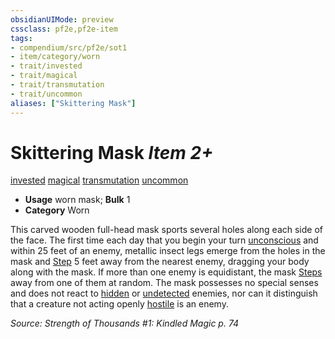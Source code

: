 ```yaml
---
obsidianUIMode: preview
cssclass: pf2e,pf2e-item
tags:
- compendium/src/pf2e/sot1
- item/category/worn
- trait/invested
- trait/magical
- trait/transmutation
- trait/uncommon
aliases: ["Skittering Mask"]
---
```

# Skittering Mask *Item 2+*  
[invested](../../../Rules/traits/invested.md)  [magical](../../../Rules/traits/magical.md)  [transmutation](../../../Rules/traits/transmutation.md)  [uncommon](../../../Rules/traits/uncommon.md)  

- **Usage** worn mask; **Bulk** 1
- **Category** Worn

This carved wooden full-head mask sports several holes along each side of the face. The first time each day that you begin your turn [unconscious](../../../Rules/conditions.md#Unconscious) and within 25 feet of an enemy, metallic insect legs emerge from the holes in the mask and [Step](../../../Rules/actions/step.md) 5 feet away from the nearest enemy, dragging your body along with the mask. If more than one enemy is equidistant, the mask [Steps](../../../Rules/actions/step.md) away from one of them at random. The mask possesses no special senses and does not react to [hidden](../../../Rules/conditions.md#Hidden) or [undetected](../../../Rules/conditions.md#Undetected) enemies, nor can it distinguish that a creature not acting openly [hostile](../../../Rules/conditions.md#Hostile) is an enemy.

*Source: Strength of Thousands #1: Kindled Magic p. 74*